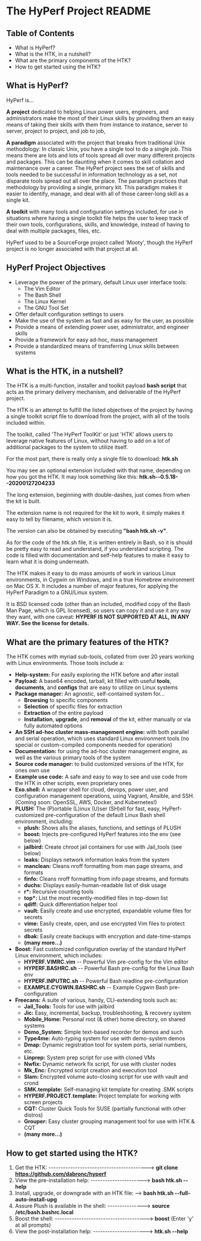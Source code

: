 The HyPerf Project README
=========================

Table of Contents
-----------------
- What is HyPerf?
- What is the HTK, in a nutshell?
- What are the primary components of the HTK?
- How to get started using the HTK?


What is HyPerf?
---------------
HyPerf is...

**A project** dedicated to helping Linux power users, engineers, and
administrators make the most of their Linux skills by providing them an easy
means of taking their skills with them from instance to instance, server to
server, project to project, and job to job,

**A paradigm** associated with the project that breaks from traditional Unix
methodology: In classic Unix, you have a single tool to do a single job.  This
means there are lots and lots of tools spread all over many different projects
and packages.  This can be daunting when it comes to skill collation and
maintenance over a career.  The HyPerf project sees the
set of skills and tools needed to be successful in information technology as a
set, not disparate tools spread out all over the place.  The paradigm practices
that methodology by providing a single, primary kit.  This paradigm makes it
easier to identify, manage, and deal with all of those career-long skill as a
single kit.

**A toolkit** with many tools and configuration settings included, for use in
situations where having a single toolkit file helps the user to keep track of
their own tools, configurations, skills, and knowledge, instead of having to
deal with multiple packages, files, etc.

HyPerf used to be a SourceForge project called 'Mooty', though the HyPerf
project is no longer associated with that project at all.


HyPerf Project Objectives
-------------------------
* Leverage the power of the primary, default Linux user interface tools:
  - The Vim Editor
  - The Bash Shell
  - The Linux Kernel
  - The GNU Tool Set
* Offer default configuration settings to users
* Make the use of the system as fast and as easy for the user, as possible
* Provide a means of extending power user, administrator, and engineer skills
* Provide a framework for easy ad-hoc, mass management
* Provide a standardized means of transferring Linux skills between systems


What is the HTK, in a nutshell?
-------------------------------
The HTK is a multi-function, installer and toolkit payload **bash script** that
acts as the primary delivery mechanism, and deliverable of the HyPerf project.

The HTK is an attempt to fulfill the listed objectives of the project by having
a single toolkit script file to download from the project, with all of the tools
included within.

The toolkit, called 'The HyPerf ToolKit' or just 'HTK' allows users to leverage
native features of Linux, without having to add on a lot of additional packages
to the system to utilize itself.

For the most part, there is really only a single file to download:
        **htk.sh**

You may see an optional extension included with that name, depending on how you
got the HTK.  It may look something like this:
        **htk.sh--0.5.18--20200127204233**

The long extension, beginning with double-dashes, just comes from when the kit
is built.

The extension name is not required for the kit to work, it simply makes it easy
to tell by filename, which version it is.

The version can also be obtained by executing **"bash htk.sh -v"**.

As for the code of the htk.sh file, it is written entirely in Bash, so it is
should be pretty easy to read and understand, if you understand scripting.  The
code is filled with documentation and self-help features to make it easy to
learn what it is doing underneath.

The HTK makes it easy to do mass amounts of work in various Linux environments,
in Cygwin on Windows, and in a true Homebrew environment on Mac OS X.  It
includes a number of major features, for applying the HyPerf Paradigm to a
GNU/Linux system.

It is BSD licensed code (other than an included, modified copy of the Bash Man
Page, which is GPL licensed), so users can copy it and use it any way they want,
with one caveat: **HYPERF IS NOT SUPPORTED AT ALL, IN ANY WAY.  See the license
for details.**


What are the primary features of the HTK?
-----------------------------------------
The HTK comes with myriad sub-tools, collated from over 20 years working with
Linux environments.  Those tools include a:
* **Help-system:** For easily exploring the HTK before and after install
* **Payload:** A base64 encoded, tarball, kit filled with useful **tools**,
               **documents**, and **configs** that are easy to utilize on Linux
               systems
* **Package manager:** An agnostic, self-contained system for...
  + **Browsing** to specific components
  + **Selection** of specific files for extraction
  + **Extraction** of the entire payload
  + **Installation**, **upgrade**, and **removal** of the kit, either manually or
    via fully automated options
* **An SSH ad-hoc cluster mass-management engine:** with both parallel and serial
                                                   operation, which uses
                                                   standard Linux environment
                                                   tools (no special or
                                                   custom-compiled components
                                                   needed for operation)
* **Documentation:** for using the ad-hoc cluster management engine, as well as
                    the various primary tools of the system
* **Source code manager:** to build customized versions of the HTK, for ones
                           own use
* **Example use code:** A safe and easy to way to see and use code from the HTK
                        in other scripts, even proprietary ones
* **Exo.shell:** A wrapper shell for cloud, devops, power user, and configuration
              management operations, using Vagrant, Ansible, and SSH.
              (Coming soon: OpenSSL, AWS, Docker, and Kubernetes!)
* **PLUSH:** The (P)ortable (L)inux (U)ser (SH)ell for fast, easy,
             HyPerf-customized pre-configuration of the default Linux Bash shell
             environment, including:
   - **plush:**    Shows alls the aliases, functions, and settings of PLUSH
   - **boost:**    Injects pre-configured HyPerf features into the env (see below)
   - **jailbird:** Create chroot jail containers for use with Jail_tools (see below)
   - **leaks:**    Displays network information leaks from the system
   - **manclean:** Cleans nroff formatting from man page streams, and formats
   - **finfo:**    Cleans nroff formatting from info page streams, and formats
   - **duchs:**    Displays easily-human-readable list of disk usage
   - **r\*:**      Recursive counting tools
   - **top\*:**    List the most recently-modified files in top-down list
   - **qdiff:**    Quick differentiation helper tool
   - **vault:**    Easily create and use encrypted, expandable volume files for secrets
   - **vime:**     Easily create, open, and use encrypted Vim files to protect secrets
   - **dbak:**     Easily create backups with encryption and date-time-stamps
   - **(many more...)**
* **Boost:** Fast customized configuration overlay of the standard HyPerf Linux
             environment, which includes:
   - **HYPERF.VIMRC.vim**         -- Powerful Vim pre-config for the Vim editor
   - **HYPERF.BASHRC.sh**         -- Powerful Bash pre-config for the Linux Bash env
   - **HYPERF.INPUTRC.sh**        -- Powerful Bash readline pre-configuration
   - **EXAMPLE.CYGWIN.BASHRC.sh** -- Example Cygwin Bash pre-configuration
* **Freecans:** A suite of various, handy, CLI-extending tools such as:
   - **Jail_Tools:**              Tools for use with jailbird
   - **Jic:**                     Easy, incremental, backup, troubleshooting, & recovery system
   - **Mobile_Home:**             Personal root (& other) home directory, on shared systems
   - **Demo_System:**             Simple text-based recorder for demos and such
   - **Type4me:**                 Auto-typing system for use with demo-system demos
   - **Dmap:**                    Dynamic registration tool for system ports, serial numbers, etc.
   - **Linprep:**                 System prep script for use with cloned VMs
   - **Nwfix:**                   Dynamic network fix script, for use with cluster nodes
   - **Mk_Enc:**                  Encrypted script creation and execution tool
   - **Slam:**                    Encrypted volume auto-closing script for use with vault and crond
   - **SMK.template:**            Self-managing kit template for creating .SMK scripts
   - **HYPERF.PROJECT.template:** Project template for working with screen projects
   - **CQT:**                     Cluster Quick Tools for SUSE (partially functional with other distros)
   - **Grouper:**                 Easy cluster grouping management tool for use with HTK & CQT
   - **(many more...)**


How to get started using the HTK?
---------------------------------
1. Get the HTK: -----------------------------------------> **git clone https://github.com/dabronc/hyperf**
2. View the pre-installation help: ----------------------> **bash htk.sh --help**
3. Install, upgrade, or downgrade with an HTK file: --> **bash htk.sh --full-auto-install-upg**
4. Assure Plush is available in the shell: ---------------> **source /etc/bash.bashrc.local**
5. Boost the shell: --------------------------------------> **boost** (Enter 'y' at all prompts)
6. View the post-installation help: ----------------------> **htk.sh --help**


